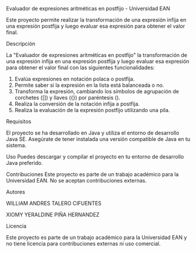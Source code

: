 Evaluador de expresiones aritméticas en postfijo - Universidad EAN

Este proyecto permite realizar la transformación de una expresión infija en una expresión postfija y luego evaluar esa expresión para obtener el valor final.

Descripción

La "Evaluador de expresiones aritméticas en postfijo" la transformación de una expresión infija en una expresión postfija y luego evaluar esa expresión para obtener el valor final con las siguientes funcionalidades:

1. Evalúa expresiones en notación polaca o postfija.
2. Permite saber si la expresión en la lista está balanceada o no.
3. Transforma la expresión, cambiando los símbolos de agrupación de corchetes ([]) y llaves ({}) por paréntesis ().
4. Realiza la conversión de la notación infija a postfija.
5. Realiza la evaluación de la expresión postfijo utilizando una pila.

Requisitos

El proyecto se ha desarrollado en Java y utiliza el entorno de desarrollo Java SE. Asegúrate de tener instalada una versión compatible de Java en tu sistema.

Uso
Puedes descargar y compilar el proyecto en tu entorno de desarrollo Java preferido.

Contribuciones
Este proyecto es parte de un trabajo académico para la Universidad EAN. No se aceptan contribuciones externas.

Autores

WILLIAM ANDRES TALERO CIFUENTES

XIOMY YERALDINE PIÑA HERNANDEZ

Licencia

Este proyecto es parte de un trabajo académico para la Universidad EAN y no tiene licencia para contribuciones externas ni uso comercial.
